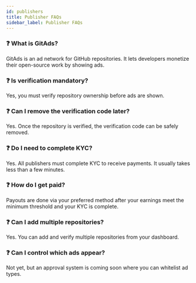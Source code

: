 ```yaml
---
id: publishers
title: Publisher FAQs
sidebar_label: Publisher FAQs
---
```


### ❓ What is GitAds?
GitAds is an ad network for GitHub repositories. It lets developers monetize their open-source work by showing ads.

### ❓ Is verification mandatory?
Yes, you must verify repository ownership before ads are shown.

### ❓ Can I remove the verification code later?
Yes. Once the repository is verified, the verification code can be safely removed.

### ❓ Do I need to complete KYC?
Yes. All publishers must complete KYC to receive payments. It usually takes less than a few minutes.

### ❓ How do I get paid?
Payouts are done via your preferred method after your earnings meet the minimum threshold and your KYC is complete.

### ❓ Can I add multiple repositories?
Yes. You can add and verify multiple repositories from your dashboard.

### ❓ Can I control which ads appear?
Not yet, but an approval system is coming soon where you can whitelist ad types.